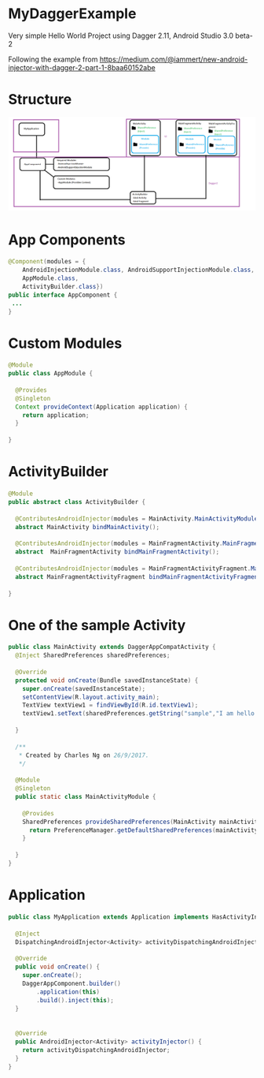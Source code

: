 # MyDaggerExample

Very simple Hello World Project using Dagger 2.11, Android Studio 3.0 beta-2

Following the example from 
https://medium.com/@iammert/new-android-injector-with-dagger-2-part-1-8baa60152abe

# Structure
<p>
<img src="sample.png" >
</p>

# App Components
```java
@Component(modules = {
    AndroidInjectionModule.class, AndroidSupportInjectionModule.class,
    AppModule.class,
    ActivityBuilder.class})
public interface AppComponent {
 ...
}
```
# Custom Modules
```java
@Module
public class AppModule {

  @Provides
  @Singleton
  Context provideContext(Application application) {
    return application;
  }

}
```

# ActivityBuilder
```java
@Module
public abstract class ActivityBuilder {

  @ContributesAndroidInjector(modules = MainActivity.MainActivityModule.class)
  abstract MainActivity bindMainActivity();

  @ContributesAndroidInjector(modules = MainFragmentActivity.MainFragmentActivityModule.class)
  abstract  MainFragmentActivity bindMainFragmentActivity();

  @ContributesAndroidInjector(modules = MainFragmentActivityFragment.MainFragmentActivityFragmentModule.class)
  abstract MainFragmentActivityFragment bindMainFragmentActivityFragment();

}
```

# One of the sample Activity
```java
public class MainActivity extends DaggerAppCompatActivity {
  @Inject SharedPreferences sharedPreferences;

  @Override
  protected void onCreate(Bundle savedInstanceState) {
    super.onCreate(savedInstanceState);
    setContentView(R.layout.activity_main);
    TextView textView1 = findViewById(R.id.textView1);
    textView1.setText(sharedPreferences.getString("sample","I am hello world2"));

  }

  /**
   * Created by Charles Ng on 26/9/2017.
   */

  @Module
  @Singleton
  public static class MainActivityModule {

    @Provides
    SharedPreferences provideSharedPreferences(MainActivity mainActivity){
      return PreferenceManager.getDefaultSharedPreferences(mainActivity);
    }

  }
}
```

# Application
```java
public class MyApplication extends Application implements HasActivityInjector {

  @Inject
  DispatchingAndroidInjector<Activity> activityDispatchingAndroidInjector;

  @Override
  public void onCreate() {
    super.onCreate();
    DaggerAppComponent.builder()
        .application(this)
        .build().inject(this);
  }


  @Override
  public AndroidInjector<Activity> activityInjector() {
    return activityDispatchingAndroidInjector;
  }
}
```

